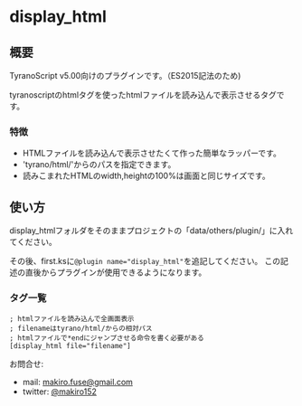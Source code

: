 # display_html
## 概要

TyranoScript v5.00向けのプラグインです。（ES2015記法のため)

tyranoscriptのhtmlタグを使ったhtmlファイルを読み込んで表示させるタグです。

### 特徴

- HTMLファイルを読み込んで表示させたくて作った簡単なラッパーです。
- 'tyrano/html/'からのパスを指定できます。
- 読みこまれたHTMLのwidth,heightの100%は画面と同じサイズです。

## 使い方

display_htmlフォルダをそのままプロジェクトの「data/others/plugin/」に入れてください。

その後、first.ksに`@plugin name="display_html"`を追記してください。
この記述の直後からプラグインが使用できるようになります。

### タグ一覧

```
; htmlファイルを読み込んで全画面表示
; filenameはtyrano/html/からの相対パス
; htmlファイルで*endにジャンプさせる命令を書く必要がある
[display_html file="filename"]
```

お問合せ:
- mail: makiro.fuse@gmail.com
- twitter: [@makiro152](https://twitter.com/makiro152)